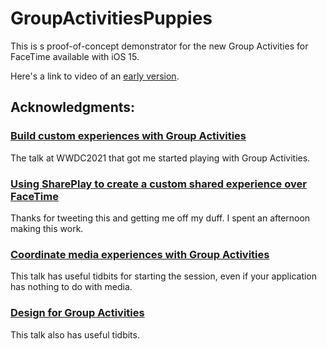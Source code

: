 # GroupActivitiesPuppies

This is s proof-of-concept demonstrator for the new Group Activities for FaceTime available with iOS 15. 

Here's a link to video of an [early version](https://youtu.be/utvN5USIeCU).

## Acknowledgments:

### [Build custom experiences with Group Activities](https://developer.apple.com/videos/play/wwdc2021/10187)

The talk at WWDC2021 that got me started playing with Group Activities.

### [Using SharePlay to create a custom shared experience over FaceTime](https://wwdcbysundell.com/2021/using-shareplay-to-create-a-custom-shared-experience/)

Thanks for tweeting this and getting me off my duff. I spent an afternoon making this work. 

### [Coordinate media experiences with Group Activities](https://developer.apple.com/videos/play/wwdc2021/10225)

This talk has useful tidbits for starting the session, even if your application has nothing to do with media.

### [Design for Group Activities](https://developer.apple.com/videos/play/wwdc2021/10184)

This talk also has useful tidbits.
